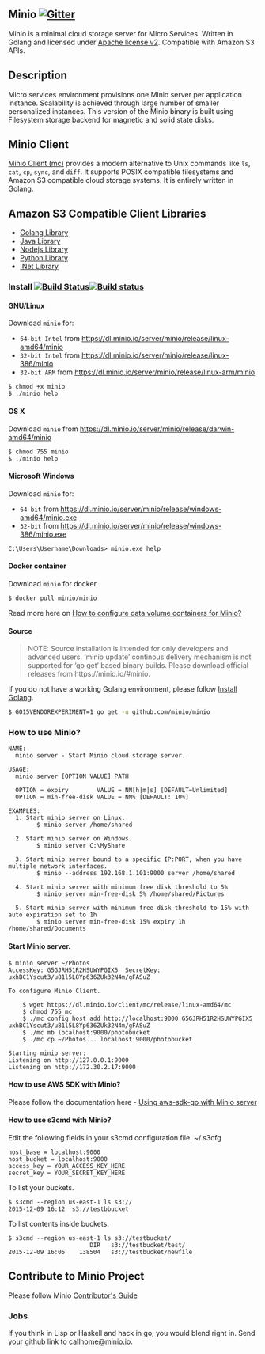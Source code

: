 ## Minio [![Gitter](https://badges.gitter.im/Join%20Chat.svg)](https://gitter.im/minio/minio?utm_source=badge&utm_medium=badge&utm_campaign=pr-badge&utm_content=badge)

Minio is a minimal cloud storage server for Micro Services. Written in Golang and licensed under [Apache license v2](./LICENSE). Compatible with Amazon S3 APIs.

## Description

Micro services environment provisions one Minio server per application instance. Scalability is achieved through large number of smaller personalized instances. This version of the Minio binary is built using Filesystem storage backend for magnetic and solid state disks.

## Minio Client

[Minio Client (mc)](https://github.com/minio/mc#minio-client-mc-) provides a modern alternative to Unix commands like ``ls``, ``cat``, ``cp``, ``sync``, and ``diff``. It supports POSIX compatible filesystems and Amazon S3 compatible cloud storage systems. It is entirely written in Golang.

## Amazon S3 Compatible Client Libraries
- [Golang Library](https://github.com/minio/minio-go)
- [Java Library](https://github.com/minio/minio-java)
- [Nodejs Library](https://github.com/minio/minio-js)
- [Python Library](https://github.com/minio/minio-py)
- [.Net Library](https://github.com/minio/minio-dotnet)

### Install [![Build Status](https://travis-ci.org/minio/minio.svg?branch=master)](https://travis-ci.org/minio/minio)[![Build status](https://ci.appveyor.com/api/projects/status/royh137dni8yevep/branch/master?svg=true)](https://ci.appveyor.com/project/harshavardhana/minio-qxbjq/branch/master)

#### GNU/Linux

Download ``minio`` for:

- ``64-bit Intel`` from https://dl.minio.io/server/minio/release/linux-amd64/minio
- ``32-bit Intel`` from https://dl.minio.io/server/minio/release/linux-386/minio
- ``32-bit ARM`` from https://dl.minio.io/server/minio/release/linux-arm/minio

~~~
$ chmod +x minio
$ ./minio help
~~~

#### OS X

Download ``minio`` from https://dl.minio.io/server/minio/release/darwin-amd64/minio

~~~
$ chmod 755 minio
$ ./minio help
~~~

#### Microsoft Windows

Download ``minio`` for:

- ``64-bit`` from https://dl.minio.io/server/minio/release/windows-amd64/minio.exe
- ``32-bit`` from https://dl.minio.io/server/minio/release/windows-386/minio.exe

~~~
C:\Users\Username\Downloads> minio.exe help
~~~

#### Docker container 

Download ``minio`` for docker. 

~~~
$ docker pull minio/minio
~~~

Read more here on [How to configure data volume containers for Minio?](./Docker.md)

#### Source
<blockquote>
NOTE: Source installation is intended for only developers and advanced users. ‘minio update’ continous delivery mechanism is not supported for ‘go get’ based binary builds. Please download official releases from https://minio.io/#minio.
</blockquote>

If you do not have a working Golang environment, please follow [Install Golang](./INSTALLGO.md).

```sh
$ GO15VENDOREXPERIMENT=1 go get -u github.com/minio/minio
```

### How to use Minio?

```
NAME:
  minio server - Start Minio cloud storage server.

USAGE:
  minio server [OPTION VALUE] PATH

  OPTION = expiry        VALUE = NN[h|m|s] [DEFAULT=Unlimited]
  OPTION = min-free-disk VALUE = NN% [DEFAULT: 10%]

EXAMPLES:
  1. Start minio server on Linux.
        $ minio server /home/shared

  2. Start minio server on Windows.
        $ minio server C:\MyShare

  3. Start minio server bound to a specific IP:PORT, when you have multiple network interfaces.
        $ minio --address 192.168.1.101:9000 server /home/shared

  4. Start minio server with minimum free disk threshold to 5%
        $ minio server min-free-disk 5% /home/shared/Pictures

  5. Start minio server with minimum free disk threshold to 15% with auto expiration set to 1h
        $ minio server min-free-disk 15% expiry 1h /home/shared/Documents
```

#### Start Minio server.

~~~
$ minio server ~/Photos
AccessKey: G5GJRH51R2HSUWYPGIX5  SecretKey: uxhBC1Yscut3/u81l5L8Yp636ZUk32N4m/gFASuZ

To configure Minio Client.

	$ wget https://dl.minio.io/client/mc/release/linux-amd64/mc
	$ chmod 755 mc
	$ ./mc config host add http://localhost:9000 G5GJRH51R2HSUWYPGIX5 uxhBC1Yscut3/u81l5L8Yp636ZUk32N4m/gFASuZ
	$ ./mc mb localhost:9000/photobucket
	$ ./mc cp ~/Photos... localhost:9000/photobucket

Starting minio server:
Listening on http://127.0.0.1:9000
Listening on http://172.30.2.17:9000
~~~

#### How to use AWS SDK with Minio?

Please follow the documentation here - [Using aws-sdk-go with Minio server](./AWS-SDK-GO.md)

#### How to use s3cmd with Minio?

Edit the following fields in your s3cmd configuration file. ~/.s3cfg

```
host_base = localhost:9000
host_bucket = localhost:9000
access_key = YOUR_ACCESS_KEY_HERE
secret_key = YOUR_SECRET_KEY_HERE
```

To list your buckets.
```
$ s3cmd --region us-east-1 ls s3://
2015-12-09 16:12  s3://testbbucket
```

To list contents inside buckets.
```
$ s3cmd --region us-east-1 ls s3://testbucket/
                       DIR   s3://testbucket/test/
2015-12-09 16:05    138504   s3://testbucket/newfile
```

## Contribute to Minio Project
Please follow Minio [Contributor's Guide](./CONTRIBUTING.md)

### Jobs
If you think in Lisp or Haskell and hack in go, you would blend right in. Send your github link to callhome@minio.io.
